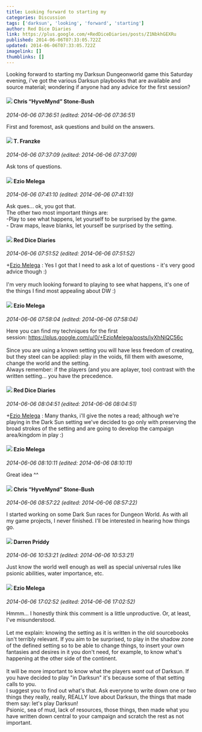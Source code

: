 ```yaml
---
title: Looking forward to starting my
categories: Discussion
tags: ['darksun', 'looking', 'forward', 'starting']
author: Red Dice Diaries
link: https://plus.google.com/+RedDiceDiaries/posts/Z1NbkhGEXRu
published: 2014-06-06T07:33:05.722Z
updated: 2014-06-06T07:33:05.722Z
imagelink: []
thumblinks: []
---
```


Looking forward to starting my Darksun Dungeonworld game this Saturday evening, i&#39;ve got the various Darksun playbooks that are available and source material; wondering if anyone had any advice for the first session?
<div id='comment z12edztraku5ehfhz04cifeoipqvsnxygek'>
  <h4><img src='{{site.baseurl}}//images/avatars/108053817066303198241_photo.jpg'> Chris “HyveMynd” Stone-Bush</h4>
      <p><cite>2014-06-06 07:36:51 (edited: 2014-06-06 07:36:51)</cite></p>
        <p>First and foremost, ask questions and build on the answers.</p>
</div>
        

<div id='comment z12edztraku5ehfhz04cifeoipqvsnxygek'>
  <h4><img src='{{site.baseurl}}//images/avatars/110330901807759406775_photo.jpg'> T. Franzke</h4>
      <p><cite>2014-06-06 07:37:09 (edited: 2014-06-06 07:37:09)</cite></p>
        <p>Ask tons of questions.</p>
</div>
        

<div id='comment z12edztraku5ehfhz04cifeoipqvsnxygek'>
  <h4><img src='{{site.baseurl}}//images/avatars/106208215013894151619_photo.jpg'> Ezio Melega</h4>
      <p><cite>2014-06-06 07:41:10 (edited: 2014-06-06 07:41:10)</cite></p>
        <p>Ask ques... ok, you got that. <br />The other two most important things are:<br />-Play to see what happens, let yourself to be surprised by the game. <br />- Draw maps, leave blanks, let yourself be surprised by the setting.</p>
</div>
        

<div id='comment z12edztraku5ehfhz04cifeoipqvsnxygek'>
  <h4><img src='{{site.baseurl}}//images/avatars/100662698267895582168_photo.jpg'> Red Dice Diaries</h4>
      <p><cite>2014-06-06 07:51:52 (edited: 2014-06-06 07:51:52)</cite></p>
        <p><span class="proflinkWrapper"><span class="proflinkPrefix">+</span><a class="proflink" href="https://plus.google.com/106208215013894151619" oid="106208215013894151619">Ezio Melega</a></span> : Yes I got that I need to ask a lot of questions - it&#39;s very good advice though :)<br /><br />I&#39;m very much looking forward to playing to see what happens, it&#39;s one of the things I find most appealing about DW :)</p>
</div>
        

<div id='comment z12edztraku5ehfhz04cifeoipqvsnxygek'>
  <h4><img src='{{site.baseurl}}//images/avatars/106208215013894151619_photo.jpg'> Ezio Melega</h4>
      <p><cite>2014-06-06 07:58:04 (edited: 2014-06-06 07:58:04)</cite></p>
        <p>Here you can find my techniques for the first session: <a href="https://plus.google.com/u/0/+EzioMelega/posts/iyXhNiQC56c" class="ot-anchor">https://plus.google.com/u/0/+EzioMelega/posts/iyXhNiQC56c</a><br /><br />Since you are using a known setting you will have less freedom of creating, but they steel can be applied: play in the voids, fill them with awesome, change the world and the setting.<br />Always remember: if the players (and you are aplayer, too) contrast with the written setting... you have the precedence.</p>
</div>
        

<div id='comment z12edztraku5ehfhz04cifeoipqvsnxygek'>
  <h4><img src='{{site.baseurl}}//images/avatars/100662698267895582168_photo.jpg'> Red Dice Diaries</h4>
      <p><cite>2014-06-06 08:04:51 (edited: 2014-06-06 08:04:51)</cite></p>
        <p><span class="proflinkWrapper"><span class="proflinkPrefix">+</span><a class="proflink" href="https://plus.google.com/106208215013894151619" oid="106208215013894151619">Ezio Melega</a></span> : Many thanks, i&#39;ll give the notes a read; although we&#39;re playing in the Dark Sun setting we&#39;ve decided to go only with preserving the broad strokes of the setting and are going to develop the campaign area/kingdom in play :)</p>
</div>
        

<div id='comment z12edztraku5ehfhz04cifeoipqvsnxygek'>
  <h4><img src='{{site.baseurl}}//images/avatars/106208215013894151619_photo.jpg'> Ezio Melega</h4>
      <p><cite>2014-06-06 08:10:11 (edited: 2014-06-06 08:10:11)</cite></p>
        <p>Great idea ^^</p>
</div>
        

<div id='comment z12edztraku5ehfhz04cifeoipqvsnxygek'>
  <h4><img src='{{site.baseurl}}//images/avatars/108053817066303198241_photo.jpg'> Chris “HyveMynd” Stone-Bush</h4>
      <p><cite>2014-06-06 08:57:22 (edited: 2014-06-06 08:57:22)</cite></p>
        <p>I started working on some Dark Sun races for Dungeon World. As with all my game projects, I never finished. I&#39;ll be interested in hearing how things go.</p>
</div>
        

<div id='comment z12edztraku5ehfhz04cifeoipqvsnxygek'>
  <h4><img src='{{site.baseurl}}//images/avatars/105875318948666656289_photo.jpg'> Darren Priddy</h4>
      <p><cite>2014-06-06 10:53:21 (edited: 2014-06-06 10:53:21)</cite></p>
        <p>Just know the world well enough as well as special universal rules like psionic abilities, water importance, etc.</p>
</div>
        

<div id='comment z12edztraku5ehfhz04cifeoipqvsnxygek'>
  <h4><img src='{{site.baseurl}}//images/avatars/106208215013894151619_photo.jpg'> Ezio Melega</h4>
      <p><cite>2014-06-06 17:02:52 (edited: 2014-06-06 17:02:52)</cite></p>
        <p>Hmmm... I honestly think this comment is a little unproductive. Or, at least, I&#39;ve misunderstood.<br /><br />Let me explain: knowing the setting as it is written in the old sourcebooks isn&#39;t terribly relevant. If you aim to be surprised, to play in the shadow zone of the defined setting so to be able to change things, to insert your own fantasies and desires in it you don&#39;t need, for example, to know what&#39;s happening at the other side of the continent.<br /><br />It will be more important to know what the players <i>want</i> out of Darksun. If you have decided to play &quot;in Darksun&quot; it&#39;s because some of that setting calls to you.<br />I suggest you to find out what&#39;s that. Ask everyone to write down one or two things they really, really, REALLY love about Darksun, the things that made them say: let&#39;s play Darksun!<br />Psionic, sea of mud, lack of resources, those things, then made what you have written down central to your campaign and scratch the rest as not important.</p>
</div>
        